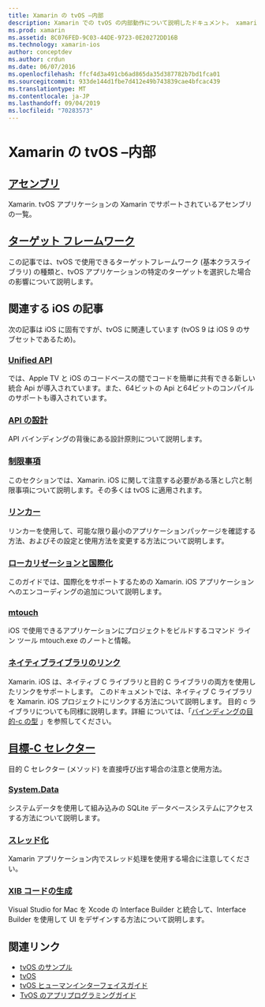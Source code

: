 ```yaml
---
title: Xamarin の tvOS –内部
description: Xamarin での tvOS の内部動作について説明したドキュメント。 xamarin. iOS に基づいています。 リンクコンテンツでは、アセンブリ、ターゲットフレームワーク、および関連する iOS の概念について説明します。
ms.prod: xamarin
ms.assetid: 8C076FED-9C03-44DE-9723-0E20272DD16B
ms.technology: xamarin-ios
author: conceptdev
ms.author: crdun
ms.date: 06/07/2016
ms.openlocfilehash: ffcf4d3a491cb6ad865da35d387782b7bd1fca01
ms.sourcegitcommit: 933de144d1fbe7d412e49b743839cae4bfcac439
ms.translationtype: MT
ms.contentlocale: ja-JP
ms.lasthandoff: 09/04/2019
ms.locfileid: "70283573"
---
```

# <a name="tvos-in-xamarin-internals"></a>Xamarin の tvOS –内部 

## <a name="assembliesiostvosinternalsassembliesmd"></a>[アセンブリ](~/ios/tvos/internals/assemblies.md)

Xamarin. tvOS アプリケーションの Xamarin でサポートされているアセンブリの一覧。

## <a name="target-frameworksiostvosinternalsframeworksmd"></a>[ターゲット フレームワーク](~/ios/tvos/internals/frameworks.md)

この記事では、tvOS で使用できるターゲットフレームワーク (基本クラスライブラリ) の種類と、tvOS アプリケーションの特定のターゲットを選択した場合の影響について説明します。

## <a name="related-ios-articles"></a>関連する iOS の記事

次の記事は iOS に固有ですが、tvOS に関連しています (tvOS 9 は iOS 9 のサブセットであるため)。

### <a name="unified-apicross-platformmaciosunifiedindexmd"></a>[Unified API](~/cross-platform/macios/unified/index.md)

では、Apple TV と iOS のコードベースの間でコードを簡単に共有できる新しい統合 Api が導入されています。また、64ビットの Api と64ビットのコンパイルのサポートも導入されています。  

### <a name="api-designiosinternalsapi-designindexmd"></a>[API の設計](~/ios/internals/api-design/index.md)

API バインディングの背後にある設計原則について説明します。

### <a name="limitationsiosinternalslimitationsmd"></a>[制限事項](~/ios/internals/limitations.md)

このセクションでは、Xamarin. iOS に関して注意する必要がある落とし穴と制限事項について説明します。その多くは tvOS に適用されます。

### <a name="linkeriosdeploy-testlinkermd"></a>[リンカー](~/ios/deploy-test/linker.md)

リンカーを使用して、可能な限り最小のアプリケーションパッケージを確認する方法、およびその設定と使用方法を変更する方法について説明します。

### <a name="localization-and-internationalizationiosapp-fundamentalslocalizationindexmd"></a>[ローカリゼーションと国際化](~/ios/app-fundamentals/localization/index.md)

このガイドでは、国際化をサポートするための Xamarin. iOS アプリケーションへのエンコーディングの追加について説明します。

### <a name="mtouchiosdeploy-testmtouchmd"></a>[mtouch](~/ios/deploy-test/mtouch.md)

iOS で使用できるアプリケーションにプロジェクトをビルドするコマンド ライン ツール mtouch.exe のノートと情報。

### <a name="linking-native-librariesiosplatformnative-interopmd"></a>[ネイティブライブラリのリンク](~/ios/platform/native-interop.md)

Xamarin. iOS は、ネイティブ C ライブラリと目的 C ライブラリの両方を使用したリンクをサポートします。 このドキュメントでは、ネイティブ C ライブラリを Xamarin. iOS プロジェクトにリンクする方法について説明します。 目的 c ライブラリについても同様に説明します。詳細&nbsp;については、「[バインディングの目的-c の型](~/ios/platform/binding-objective-c/index.md)&nbsp;」を参照してください。

## <a name="objective-c-selectorsiosinternalsobjective-c-selectorsmd"></a>[目標-C セレクター](~/ios/internals/objective-c-selectors.md)

目的 C セレクター (メソッド) を直接呼び出す場合の注意と使用方法。

### <a name="systemdataiosdata-cloudsystemdatamd"></a>[System.Data](~/ios/data-cloud/system.data.md)

システムデータを使用して組み込みの SQLite データベースシステムにアクセスする方法について説明します。

### <a name="threadingiosapp-fundamentalsthreadingmd"></a>[スレッド化](~/ios/app-fundamentals/threading.md)

Xamarin アプリケーション内でスレッド処理を使用する場合に注意してください。

### <a name="xib-code-generationiosinternalsxib-code-generationmd"></a>[XIB コードの生成](~/ios/internals/xib-code-generation.md)

Visual Studio for Mac を Xcode の Interface Builder と統合して、Interface Builder を使用して UI をデザインする方法について説明します。

## <a name="related-links"></a>関連リンク

- [tvOS のサンプル](https://docs.microsoft.com/samples/browse/?products=xamarin&term=Xamarin.iOS+tvOS)
- [tvOS](https://developer.apple.com/tvos/)
- [tvOS ヒューマンインターフェイスガイド](https://developer.apple.com/tvos/human-interface-guidelines/)
- [TvOS のアプリプログラミングガイド](https://developer.apple.com/library/prerelease/tvos/documentation/General/Conceptual/AppleTV_PG/)
